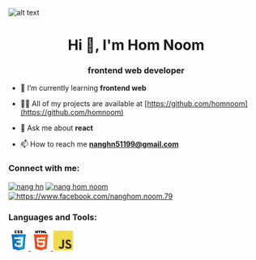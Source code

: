 ![alt text](https://github.com/homnoom/homnoom#:~:text=AdobeStock_496446313_Preview.jpeg)
<h1 align="center">Hi 👋, I'm Hom Noom</h1>
<h3 align="center">frontend web developer</h3>

- 🌱 I’m currently learning **frontend web**

- 👨‍💻 All of my projects are available at [https://github.com/homnoom](https://github.com/homnoom)

- 💬 Ask me about **react**

- 📫 How to reach me **nanghn51199@gmail.com**

<h3 align="left">Connect with me:</h3>
<p align="left">
<a href="https://twitter.com/nang hn" target="blank"><img align="center" src="https://raw.githubusercontent.com/rahuldkjain/github-profile-readme-generator/master/src/images/icons/Social/twitter.svg" alt="nang hn" height="30" width="40" /></a>
<a href="https://linkedin.com/in/nang hom noom" target="blank"><img align="center" src="https://raw.githubusercontent.com/rahuldkjain/github-profile-readme-generator/master/src/images/icons/Social/linked-in-alt.svg" alt="nang hom noom" height="30" width="40" /></a>
<a href="https://fb.com/https://www.facebook.com/nanghom.noom.79" target="blank"><img align="center" src="https://raw.githubusercontent.com/rahuldkjain/github-profile-readme-generator/master/src/images/icons/Social/facebook.svg" alt="https://www.facebook.com/nanghom.noom.79" height="30" width="40" /></a>
</p>

<h3 align="left">Languages and Tools:</h3>
<p align="left"> <a href="https://www.w3schools.com/css/" target="_blank" rel="noreferrer"> <img src="https://raw.githubusercontent.com/devicons/devicon/master/icons/css3/css3-original-wordmark.svg" alt="css3" width="40" height="40"/> </a> <a href="https://www.w3.org/html/" target="_blank" rel="noreferrer"> <img src="https://raw.githubusercontent.com/devicons/devicon/master/icons/html5/html5-original-wordmark.svg" alt="html5" width="40" height="40"/> </a> <a href="https://developer.mozilla.org/en-US/docs/Web/JavaScript" target="_blank" rel="noreferrer"> <img src="https://raw.githubusercontent.com/devicons/devicon/master/icons/javascript/javascript-original.svg" alt="javascript" width="40" height="40"/> </a> </p>
